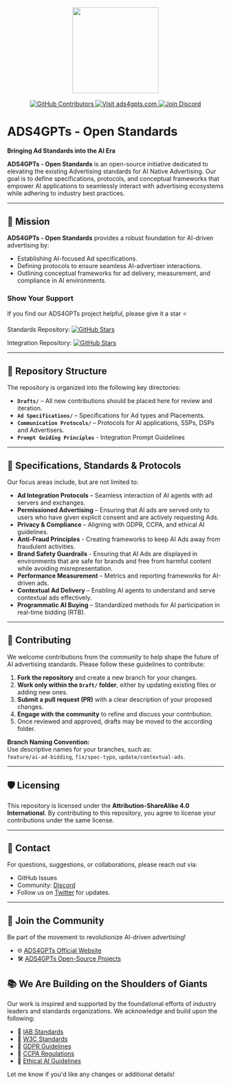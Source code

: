 <h3 align="center">
  <a name="readme-top"></a>
  <img
    src="https://cdn.prod.website-files.com/673d9c01098f16900da8bc69/673d9e478727677924833f4d_Ads4GPTs%20Wordlogo%20Large.png"
    height="200"
  >
</h3>
<div align="center">
<a href="https://GitHub.com/ADS4GPTs/ads4gpts-openstandards/graphs/contributors">
  <img src="https://img.shields.io/github/contributors/ADS4GPTs/ads4gpts.svg" alt="GitHub Contributors">
</a>
<a href="https://ads4gpts.com">
  <img src="https://img.shields.io/badge/Visit-ads4gpts.com-orange" alt="Visit ads4gpts.com">
</a>
<a href="https://discord.gg/Q8BVQ3wZnc">
  <img src="https://img.shields.io/badge/Join-Discord-purple" alt="Join Discord">
</a>
</div>


# ADS4GPTs - Open Standards

**Bringing Ad Standards into the AI Era**  

**ADS4GPTs - Open Standards** is an open-source initiative dedicated to elevating the existing Advertising standards for AI Native Advertising. Our goal is to define specifications, protocols, and conceptual frameworks that empower AI applications to seamlessly interact with advertising ecosystems while adhering to industry best practices.

---

## 🚀 Mission

**ADS4GPTs - Open Standards**  provides a robust foundation for AI-driven advertising by:

- Establishing AI-focused Ad specifications.
- Defining protocols to ensure seamless AI-advertiser interactions.
- Outlining conceptual frameworks for ad delivery, measurement, and compliance in AI environments.

### Show Your Support

If you find our ADS4GPTs project helpful, please give it a star ⭐️

Standards Repository: [![GitHub Stars](https://img.shields.io/github/stars/ADS4GPTs/ads4gpts-openstandards?style=social)](https://github.com/ADS4GPTs/ads4gpts-openstandards/stargazers)

Integration Repository: [![GitHub Stars](https://img.shields.io/github/stars/ADS4GPTs/ads4gpts?style=social)](https://github.com/ADS4GPTs/ads4gpts/stargazers)

---

## 📂 Repository Structure

The repository is organized into the following key directories:

- **`Drafts/`** – All new contributions should be placed here for review and iteration.
- **`Ad Specifications/`** – Specifications for Ad types and Placements.
- **`Communication Protocols/`** – Protocols for AI applications, SSPs, DSPs and Advertisers.
- **`Prompt Guiding Principles`** - Integration Prompt Guidelines

---

## 📖 Specifications, Standards & Protocols

Our focus areas include, but are not limited to:

- **Ad Integration Protocols** – Seamless interaction of AI agents with ad servers and exchanges.
- **Permissioned Advertising** – Ensuring that AI ads are served only to users who have given explicit consent and are actively requesting Ads.
- **Privacy & Compliance** – Aligning with GDPR, CCPA, and ethical AI guidelines.
- **Anti-Fraud Principles** - Creating frameworks to keep AI Ads away from fraudulent activities.
- **Brand Safety Guardrails** - Ensuring that AI Ads are displayed in environments that are safe for brands and free from harmful content while avoiding misrepresentation.
- **Performance Measurement** – Metrics and reporting frameworks for AI-driven ads.
- **Contextual Ad Delivery** – Enabling AI agents to understand and serve contextual ads effectively.
- **Programmatic AI Buying** – Standardized methods for AI participation in real-time bidding (RTB).

---

## 🤝 Contributing

We welcome contributions from the community to help shape the future of AI advertising standards. Please follow these guidelines to contribute:

1. **Fork the repository** and create a new branch for your changes.
2. **Work only within the `Draft/` folder**, either by updating existing files or adding new ones.
3. **Submit a pull request (PR)** with a clear description of your proposed changes.
4. **Engage with the community** to refine and discuss your contribution.
5. Once reviewed and approved, drafts may be moved to the according folder.

**Branch Naming Convention:**  
Use descriptive names for your branches, such as:  
`feature/ai-ad-bidding`, `fix/spec-typo`, `update/contextual-ads`.

---

## 🛡️ Licensing

This repository is licensed under the **Attribution-ShareAlike 4.0 International**. By contributing to this repository, you agree to license your contributions under the same license.

---

## 📧 Contact

For questions, suggestions, or collaborations, please reach out via:

- GitHub Issues
- Community: [Discord](https://discord.gg/Q8BVQ3wZnc)
- Follow us on [Twitter](https://twitter.com/ads4gpts) for updates.

---

## 🌟 Join the Community

Be part of the movement to revolutionize AI-driven advertising! 

- 🌐 [ADS4GPTs Official Website](https://ads4gpts.com)
- 🛠️ [ADS4GPTs Open-Source Projects](https://github.com/ADS4GPTs)

## 📚 We Are Building on the Shoulders of Giants

Our work is inspired and supported by the foundational efforts of industry leaders and standards organizations. We acknowledge and build upon the following:

- 📖 [IAB Standards](https://www.iab.com/)
- 📖 [W3C Standards](https://www.w3.org/standards/)
- 📖 [GDPR Guidelines](https://gdpr.eu/)
- 📖 [CCPA Regulations](https://oag.ca.gov/privacy/ccpa)
- 📖 [Ethical AI Guidelines](https://www.un.org/en/ethics/ethical-ai)

Let me know if you'd like any changes or additional details!